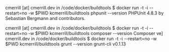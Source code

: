 cmerrill [at] cmerrill.dev in /code/docker/buildtools
$ docker run -t -i --restart=no -w $PWD kcmerrill/buildtools phpunit --version
PHPUnit 4.8.3 by Sebastian Bergmann and contributors.


cmerrill [at] cmerrill.dev in /code/docker/buildtools
$ docker run -t -i --restart=no -w $PWD kcmerrill/buildtools composer --version
Composer ve] cmerrill.dev in /code/docker/buildtools
$ docker run -t -i --restart=no -w $PWD kcmerrill/buildtools grunt --version
grunt-cli v0.1.13
